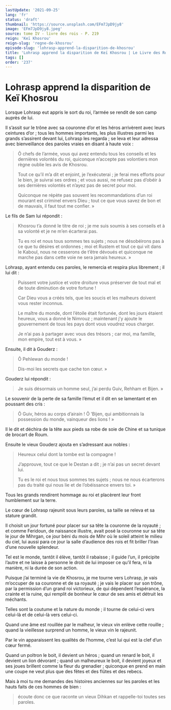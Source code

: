 ```yaml
---
lastUpdate: '2021-09-25'
lang: 'fr'
status: 'draft'
thumbnail: 'https://source.unsplash.com/EFm7JpD9jy8'
image: 'EFm7JpD9jy8.jpeg'
source: tome IV - livre des rois - P. 219
reign: 'Keï Khosrou'
reign-slug: 'regne-de-khosrou'
episode-slug: 'lohrasp-apprend-la-disparition-de-khosrou'
title: 'Lohrasp apprend la disparition de Keï Khosrou | Le Livre des Rois | Shâhnâmeh'
tags: []
order: '237'
---
```


<!-- LTeX: language=fr -->

# Lohrasp apprend la disparition de Keï Khosrou

Lorsque Lohrasp eut appris le sort du roi, l’armée se rendit de son camp auprès de lui.

Il s’assit sur le trône avec sa couronne d’or et les héros arrivèrent avec leurs ceintures d’or ; tous les hommes importants, les plus illustres parmi les grands s’assirent devant lui, Lohrasp les regarda ; se leva et leur adressa avec bienveillance des paroles vraies en disant à haute voix :

> Ô chefs de l’armée, vous qui avez entendu tous les conseils et les dernières volontés du roi, quiconque n’accepte pas volontiers mon règne oublie les avis de Khosrou.
>
> Tout ce qu’il m’a dit et enjoint, je l’exécuterai ; je ferai mes efforts pour le bien, je suivrai ses ordres ; et vous aussi, ne refusez pas d’obéir à ses dernières volontés et n’ayez pas de secret pour moi.
>
> Quiconque ne répète pas souvent les recommandations d’un roi mourant est criminel envers Dieu ; tout ce que vous savez de bon et de mauvais, il faut tout me confier. »

Le fils de Sam lui répondit :

> Khosrou t’a donné le titre de roi ; je me suis soumis à ses conseils et à sa volonté et je ne m’en écarterai pas.
>
> Tu es roi et nous tous sommes tes sujets ; nous ne désobéirons pas à ce que tu désires et ordonnes ; moi et Rustem et tout ce qui vit dans le Kaboul, nous ne cesserons de t’être dévoués et quiconque ne marche pas dans cette voie ne sera jamais heureux. »

Lohrasp, ayant entendu ces paroles, le remercia et respira plus librement ; il lui dit :

> Puissent votre justice et votre droiture vous préserver de tout mal et de toute diminution de votre fortune !
>
> Car Dieu vous a créés tels, que les soucis et les malheurs doivent vous rester inconnus.
>
> Le maître du monde, dont l’étoile était fortunée, dont les jours étaient heureux, vous a donné le Nimrouz ; maintenant j’y ajoute le gouvernement de tous les pays dont vous voudrez vous charger.
>
> Je n’ai pas à partager avec vous des trésors ; car moi, ma famille, mon empire, tout est à vous. »

Ensuite, il dit à Gouderz :

> Ô Pehlewan du monde !
>
> Dis-moi les secrets que cache ton cœur. »

Gouderz lui répondit :

> Je suis désormais un homme seul, j’ai perdu Guiv, Rehham et Bijen. »

Le souvenir de la perte de sa famille l’émut et il dit en se lamentant et en poussant des cris :

> Ô Guiv, héros au corps d’airain ! Ô ’Bijen, qui ambitionnais la possession du monde, vainqueur des lions ! »

Il le dit et déchira de la tête aux pieds sa robe de soie de Chine et sa tunique de brocart de Roum.

Ensuite le vieux Gouderz ajouta en s’adressant aux nobles :

> Heureux celui dont la tombe est la compagne !
>
> J’approuve, tout ce que le Destan a dit ; je n’ai pas un secret devant lui.
>
> Tu es le roi et nous tous sommes tes sujets ; nous ne nous écarterons pas du traité qui nous lie et de l’obéissance envers toi. »

Tous les grands rendirent hommage au roi et placèrent leur front humblement sur la terre.

Le cœur de Lohrasp rajeunit sous leurs paroles, sa taille se releva et sa stature grandit.

Il choisit un jour fortuné pour placer sur sa tête la couronne de la royauté ; et comme Feridoun, de naissance illustre, avait posé la couronne sur sa tête le jour de Mihrgan, ce jour béni du mois de Mihr où le soleil atteint le milieu du ciel, lui aussi para ce jour la salle d’audience des rois et fit briller l’Iran d’une nouvelle splendeur.

Tel est le monde, tantôt il élève, tantôt il rabaisse ; il guide l’un, il précipite l’autre et ne laisse à personne le droit de lui imposer ce qu’il fera, ni la manière, ni la durée de son action.

Puisque j’ai terminé la vie de Khosrou, je me tourne vers Lohrasp, je vais m’occuper de sa couronne et de sa royauté ; je vais le placer sur son trône, par la permission d’un grand roi victorieux, de qui dépendent l’espérance, la crainte et la ruine, qui remplit de bonheur le cœur de ses amis et détruit les méchants.

Telles sont la coutume et la nature du monde ; il tourne de celui-ci vers celui-là et de celui-là vers celui-ci.

Quand une âme est rouillée par le malheur, le vieux vin enlève cette rouille ; quand la vieillesse surprend un homme, le vieux vin le rajeunit.

Par le vin apparaissent les qualités de l’homme, c’est lui qui est la clef d’un cœur fermé.

Quand un poltron le boit, il devient un héros ; quand un renard le boit, il devient un lion dévorant ; quand un malheureux le boit, il devient joyeux et ses joues brillent comme la fleur du grenadier ; quiconque en prend en main une coupe ne veut plus que des fêtes et des flûtes et des rebecs.

Mais à moi tu me demandes des histoires anciennes sur les paroles et les hauts faits de ces hommes de bien :

> écoute donc ce que raconte un vieux Dihkan et rappelle-toi toutes ses paroles.
